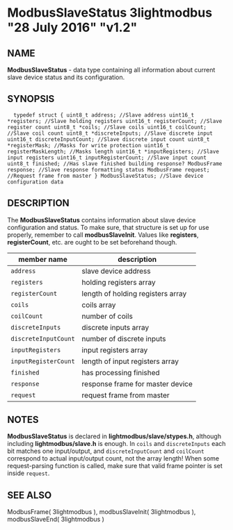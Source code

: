 # ModbusSlaveStatus 3lightmodbus "28 July 2016" "v1.2"

## NAME
**ModbusSlaveStatus** - data type containing all information about current slave device status and its configuration.

## SYNOPSIS
`  
	typedef struct
	{
		uint8_t address; //Slave address
		uint16_t *registers; //Slave holding registers
		uint16_t registerCount; //Slave register count
		uint8_t *coils; //Slave coils
		uint16_t coilCount; //Slave coil count
		uint8_t *discreteInputs; //Slave discrete input
		uint16_t discreteInputCount; //Slave discrete input count
		uint8_t *registerMask; //Masks for write protection
		uint16_t registerMaskLength; //Masks length
		uint16_t *inputRegisters; //Slave input registers
		uint16_t inputRegisterCount; //Slave input count
		uint8_t finished; //Has slave finished building response?
		ModbusFrame response; //Slave response formatting status
		ModbusFrame request; //Request frame from master
	} ModbusSlaveStatus; //Slave device configuration data
`

## DESCRIPTION
The **ModbusSlaveStatus** contains information about slave device configuration and status. To make sure, that structure is set up for use properly,
remember to call **modbusSlaveInit**. Values like **registers**, **registerCount**, etc. are ought to be set beforehand though.

| member name         | description                                               |
|---------------------|-----------------------------------------------------------|
| `address`           | slave device address                                      |
| `registers`         | holding registers array                                   |
| `registerCount`     | length of holding registers array                         |
| `coils`             | coils array                                               |
| `coilCount`         | number of coils                                           |
| `discreteInputs`    | discrete inputs array                                     |
| `discreteInputCount`| number of discrete inputs                                 |
| `inputRegisters`    | input registers array                                     |
| `inputRegisterCount`| length of input registers array                           |
| `finished`          | has processing finished                                   |
| `response`          | response frame for master device                          |
| `request`           | request frame from master                                 |

## NOTES
**ModbusSlaveStatus** is declared in **lightmodbus/slave/stypes.h**, although including **lightmodbus/slave.h** is enough.
In `coils` and `discreteInputs` each bit matches one input/output, and
`discreteInputCount` and `coilCount` correspond to actual input/output count, not the array length!
When some request-parsing function is called, make sure that valid frame pointer is set inside `request`.

## SEE ALSO
ModbusFrame( 3lightmodbus ), modbusSlaveInit( 3lightmodbus ), modbusSlaveEnd( 3lightmodbus )
